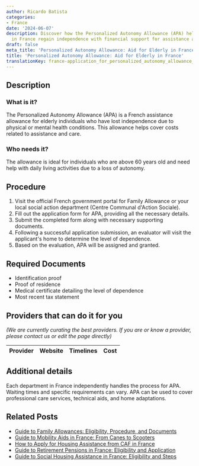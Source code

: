 ```yaml
---
author: Ricardo Batista
categories:
- France
date: '2024-06-07'
description: Discover how the Personalized Autonomy Allowance (APA) helps the elderly
  in France regain independence with financial support for assistance and care.
draft: false
meta_title: 'Personalized Autonomy Allowance: Aid for Elderly in France'
title: 'Personalized Autonomy Allowance: Aid for Elderly in France'
translationKey: france-application_for_personalized_autonomy_allowance_(apa)
---
```


## Description
### What is it?
The Personalized Autonomy Allowance (APA) is a French assistance allowance for elderly individuals who have lost independence due to physical or mental health conditions. This allowance helps cover costs related to assistance and care.

### Who needs it?
The allowance is ideal for individuals who are above 60 years old and need help with daily living activities due to a loss of autonomy.

## Procedure
1. Visit the official French government portal for Family Allowance or your local social action department (Centre Communal d'Action Sociale).
2. Fill out the application form for APA, providing all the necessary details.
3. Submit the completed form along with necessary supporting documents.
4. Following a successful application submission, an evaluator will visit the applicant's home to determine the level of dependence.
5. Based on the evaluation, APA will be assigned and granted.

## Required Documents
* Identification proof
* Proof of residence
* Medical certificate detailing the level of dependence
* Most recent tax statement

## Providers that can do it for you
_(We are currently curating the best providers. If you are or know a provider, please contact us or edit the page directly)_

| Provider        |     Website     |     Timelines    |       Cost      |
| :-------------: | :-------------: |  :-------------: | :-------------: |

## Additional details
Each department in France independently handles the process for APA. Waiting times and specific requirements can vary. APA can be used to cover professional care services, technical aids, and home adaptations.


## Related Posts

- [Guide to Family Allowances: Eligibility, Procedure, and Documents](https://tramitit.com/guides/france/family_allowance_application/)
- [Guide to Mobility Aids in France: From Canes to Scooters](https://tramitit.com/guides/france/mobility_aid_application/)
- [How to Apply for Housing Assistance from CAF in France](https://tramitit.com/guides/france/housing_assistance_application/)
- [Guide to Retirement Pensions in France: Eligibility and Application](https://tramitit.com/guides/france/retirement_pension_application/)
- [Guide to Social Housing Assistance in France: Eligibility and Steps](https://tramitit.com/guides/france/social_housing_assistance_application/)